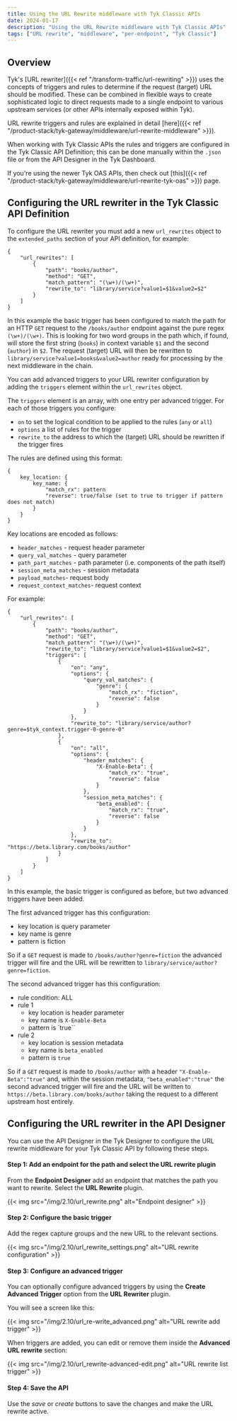 ```yaml
---
title: Using the URL Rewrite middleware with Tyk Classic APIs
date: 2024-01-17
description: "Using the URL Rewrite middleware with Tyk Classic APIs"
tags: ["URL rewrite", "middleware", "per-endpoint", "Tyk Classic"]
---
```


## Overview
Tyk's [URL rewriter]({{< ref "/transform-traffic/url-rewriting" >}}) uses the concepts of triggers and rules to determine if the request (target) URL should be modified. These can be combined in flexible ways to create sophisticated logic to direct requests made to a single endpoint to various upstream services (or other APIs internally exposed within Tyk).

URL rewrite triggers and rules are explained in detail [here]({{< ref "/product-stack/tyk-gateway/middleware/url-rewrite-middleware" >}}).

When working with Tyk Classic APIs the rules and triggers are configured in the Tyk Classic API Definition; this can be done manually within the `.json` file or from the API Designer in the Tyk Dashboard.

If you're using the newer Tyk OAS APIs, then check out [this]({{< ref "/product-stack/tyk-gateway/middleware/url-rewrite-tyk-oas" >}}) page.

## Configuring the URL rewriter in the Tyk Classic API Definition

To configure the URL rewriter you must add a new `url_rewrites` object to the `extended_paths` section of your API definition, for example:

```{.json}
{
    "url_rewrites": [
        {
            "path": "books/author",
            "method": "GET",
            "match_pattern": "(\w+)/(\w+)",
            "rewrite_to": "library/service?value1=$1&value2=$2"
        }
    ]
}
```

In this example the basic trigger has been configured to match the path for an HTTP `GET` request to the `/books/author` endpoint against the pure regex `(\w+)/(\w+)`. This is looking for two word groups in the path which, if found, will store the first string (`books`) in context variable `$1` and the second (`author`) in `$2`. The request (target) URL will then be rewritten to `library/service?value1=books&value2=author` ready for processing by the next middleware in the chain.

You can add advanced triggers to your URL rewriter configuration by adding the `triggers` element within the `url_rewrites` object.

The `triggers` element is an array, with one entry per advanced trigger. For each of those triggers you configure:
 - `on` to set the logical condition to be applied to the rules (`any` or `all`)
 - `options` a list of rules for the trigger
 - `rewrite_to` the address to which the (target) URL should be rewritten if the trigger fires

The rules are defined using this format:
```
{
    key_location: {
        key_name: {
            "match_rx": pattern
            "reverse": true/false (set to true to trigger if pattern does not match)
        }
    }
}
```

Key locations are encoded as follows:
 - `header_matches` - request header parameter
 - `query_val_matches` - query parameter
 - `path_part_matches` - path parameter (i.e. components of the path itself)
 - `session_meta_matches` - session metadata
 - `payload_matches`- request body
 - `request_context_matches`- request context

For example:

```{.json}
{
    "url_rewrites": [
        {
            "path": "books/author",
            "method": "GET",
            "match_pattern": "(\w+)/(\w+)",
            "rewrite_to": "library/service?value1=$1&value2=$2",
            "triggers": [
                {
                    "on": "any",
                    "options": {
                        "query_val_matches": {
                            "genre": {
                                "match_rx": "fiction",
                                "reverse": false
                            }
                        }
                    },
                    "rewrite_to": "library/service/author?genre=$tyk_context.trigger-0-genre-0"
                },
                {
                    "on": "all",
                    "options": {
                        "header_matches": {
                            "X-Enable-Beta": {
                                "match_rx": "true",
                                "reverse": false
                            }
                        },
                        "session_meta_matches": {
                            "beta_enabled": {
                                "match_rx": "true",
                                "reverse": false
                            }
                        }
                    },
                    "rewrite_to": "https://beta.library.com/books/author"
                }
            ]
        }
    ]
}
```

In this example, the basic trigger is configured as before, but two advanced triggers have been added.

The first advanced trigger has this configuration:
 - key location is query parameter
 - key name is genre
 - pattern is fiction

So if a `GET` request is made to `/books/author?genre=fiction` the advanced trigger will fire and the URL will be rewritten to `library/service/author?genre=fiction`.

The second advanced trigger has this configuration:
 - rule condition: ALL
 - rule 1
    - key location is header parameter
    - key name is `X-Enable-Beta`
    - pattern is `true``
 - rule 2
    - key location is session metadata
    - key name is `beta_enabled`
    - pattern is `true`

So if a `GET` request is made to `/books/author` with a header `"X-Enable-Beta":"true"` and, within the session metadata, `"beta_enabled":"true"` the second advanced trigger will fire and the URL will be written to `https://beta.library.com/books/author` taking the request to a different upstream host entirely.

## Configuring the URL rewriter in the API Designer

You can use the API Designer in the Tyk Designer to configure the URL rewrite middleware for your Tyk Classic API by following these steps.

#### Step 1: Add an endpoint for the path and select the URL rewrite plugin
From the **Endpoint Designer** add an endpoint that matches the path you want to rewrite. Select the **URL Rewrite** plugin.

{{< img src="/img/2.10/url_rewrite.png" alt="Endpoint designer" >}}

#### Step 2: Configure the basic trigger
Add the regex capture groups and the new URL to the relevant sections.

{{< img src="/img/2.10/url_rewrite_settings.png" alt="URL rewrite configuration" >}}

#### Step 3: Configure an advanced trigger
You can optionally configure advanced triggers by using the **Create Advanced Trigger** option from the **URL Rewriter** plugin.

You will see a screen like this:

{{< img src="/img/2.10/url_re-write_advanced.png" alt="URL rewrite add trigger" >}}

When triggers are added, you can edit or remove them inside the **Advanced URL rewrite** section:

{{< img src="/img/2.10/url_rewrite-advanced-edit.png" alt="URL rewrite list trigger" >}}

#### Step 4: Save the API
Use the *save* or *create* buttons to save the changes and make the URL rewrite active.

